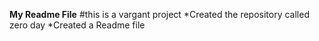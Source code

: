 **My Readme File**
#this is a vargant project
*Created the repository called zero day 
*Created a Readme file

